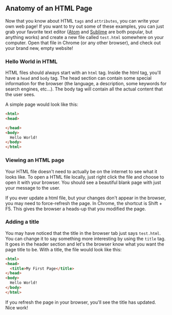 ## Anatomy of an HTML Page

Now that you know about HTML `tags` and `attributes`, you can write your own web page! If you want to try out some of these examples, you can just grab your favorite text editor ([Atom](https://atom.io/) and [Sublime](https://www.sublimetext.com/) are both popular, but anything works) and create a new file called `test.html` somewhere on your computer. Open that file in Chrome (or any other browser), and check out your brand new, empty website!


### Hello World in HTML
HTML files should always start with an `html` tag. Inside the html tag,
you'll have a `head` and `body` tag. The head section can contain some special
information for the browser (the language, a description, some keywords for search engines, etc...). The body tag will contain all the actual content that the user sees.   

A simple page would look like this:
```html
<html>
<head>

</head>
<body>
  Hello World!
</body>
</html>
```
### Viewing an HTML page
Your HTML file doesn't need to actually be on the internet to see what it looks like.  To open a HTML file locally, just right click the file and choose to open it with your browser. You should see a beautiful blank page with just your message to the user.   

If you ever update a html file, but your changes don't appear in the browser, you may need to force-refresh the page. In Chrome, the shortcut is Shift + F5.
This gives the browser a heads-up that you modified the page.

### Adding a title
You may have noticed that the title in the browser tab just says `test.html`. You can change it to say something more interesting by using the `title` tag. It goes in the header section and let's the browser know what you want the page title to be.  With a title, the file would look like this:
```html
<html>
<head>
  <title>My First Page</title>
</head>
<body>
  Hello World!
</body>
</html>
```

If you refresh the page in your browser, you'll see the title has updated.
Nice work!
